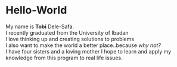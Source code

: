 # Hello-World
My name is <strong>Tobi</strong> Dele-Safa. <br>
I recently graduated from the University of Ibadan <br>
I love  thinking up and creating solutions to problems <br>
I also want to make the world a better place..because <em> why not? </em> <br>
I have four sisters and a loving mother
I hope to learn and apply my knowledge from this program to real life issues.
